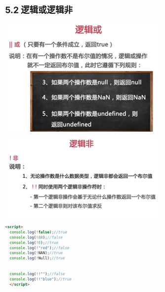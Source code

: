 # 5.2 逻辑或逻辑非





![image-20210703112131957](../../image/image-20210703112131957.png)



![image-20210703112350598](../../image/image-20210703112350598.png)

```html
<script>
  console.log(!false);//true
  console.log(!88);//false
  console.log(!0);//true
  console.log(!"red");//false
  console.log(!NAN);//true
  console.log(!Null);//true
  
  
  console.log(!!"");//false
  console.log(!!"blue");//true
  </script>
```

